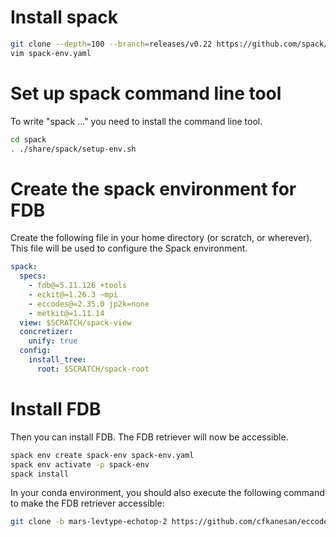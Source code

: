# Install spack
```bash
git clone --depth=100 --branch=releases/v0.22 https://github.com/spack/spack.git ~/spack
vim spack-env.yaml
```
# Set up spack command line tool
To write "spack ..." you need to install the command line tool.
```bash
cd spack
. ./share/spack/setup-env.sh
```

# Create the spack environment for FDB
Create the following file in your home directory (or scratch, or wherever). This file will be used to configure the Spack environment.
```yaml
spack:
  specs:
    - fdb@=5.11.126 +tools
    - eckit@=1.26.3 ~mpi
    - eccodes@=2.35.0 jp2k=none
    - metkit@=1.11.14
  view: $SCRATCH/spack-view
  concretizer:
    unify: true
  config:
    install_tree:
      root: $SCRATCH/spack-root
```

# Install FDB
Then you can install FDB. The FDB retriever will now be accessible.
```bash
spack env create spack-env spack-env.yaml
spack env activate -p spack-env
spack install
```

In your conda environment, you should also execute the following command to make the FDB retriever accessible:
```bash
git clone -b mars-levtype-echotop-2 https://github.com/cfkanesan/eccodes-cosmo-resources.git $CONDA_PREFIX/share/eccodes-cosmo-resources
```

